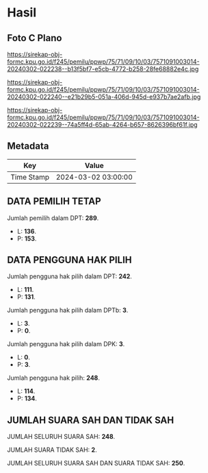 # Hasil

## Foto C Plano

https://sirekap-obj-formc.kpu.go.id/f245/pemilu/ppwp/75/71/09/10/03/7571091003014-20240302-022238--b13f5bf7-e5cb-4772-b258-28fe68882e4c.jpg

https://sirekap-obj-formc.kpu.go.id/f245/pemilu/ppwp/75/71/09/10/03/7571091003014-20240302-022240--e21b29b5-051a-406d-945d-e937b7ae2afb.jpg

https://sirekap-obj-formc.kpu.go.id/f245/pemilu/ppwp/75/71/09/10/03/7571091003014-20240302-022239--74a5ff4d-65ab-4264-b657-8626396bf61f.jpg


## Metadata

| Key        | Value               |
| ---------- | ------------------- |
| Time Stamp | 2024-03-02 03:00:00 |


## DATA PEMILIH TETAP

Jumlah pemilih dalam DPT: **289**.
 * L: **136**.
 * P: **153**.

## DATA PENGGUNA HAK PILIH

Jumlah pengguna hak pilih dalam DPT: **242**.
 * L: **111**.
 * P: **131**.

Jumlah pengguna hak pilih dalam DPTb: **3**.
 * L: **3**.
 * P: **0**.

Jumlah pengguna hak pilih dalam DPK: **3**.
 * L: **0**.
 * P: **3**.

Jumlah pengguna hak pilih: **248**.
 * L: **114**.
 * P: **134**.

## JUMLAH SUARA SAH DAN TIDAK SAH

JUMLAH SELURUH SUARA SAH: **248**.

JUMLAH SUARA TIDAK SAH: **2**.

JUMLAH SELURUH SUARA SAH DAN SUARA TIDAK SAH: **250**.



